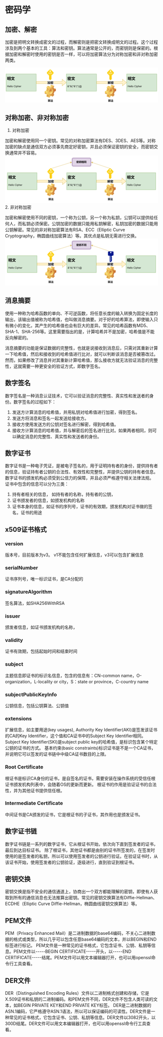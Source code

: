 # 密码学

## 加密、解密

加密是把明文转换成密文的过程，而解密则是把密文转换成明文的过程。这个过程涉及到两个基本的工具：算法和密钥。算法通常是公开的，而密钥则是保密的。根据加密和解密时使用的密钥是否一样，可以将加密算法分为对称加密和非对称加密两类。

![](./image/cipher.png)

## 对称加密、非对称加密

1. 对称加密

加密和解密使用同一个密钥。常见的对称加密算法有DES、3DES、AES等。对称加密的缺点是通信双方必须事先商定好密钥，并且必须保证密钥的安全，而密钥交换通常并不容易。
![](./image/symmetric_cipher.png)
2. 非对称加密

加密和解密使用不同的密钥，一个称为公钥，另一个称为私钥，公钥可以提供给任何人，而私钥必须保密。公钥加密的数据只能用私钥解密，私钥加密的数据只能用公钥解密。常见的非对称加密算法有RSA、ECC（Elliptic Curve Cryptography，椭圆曲线加密算法）等。其优点是私钥无需进行交换。
![](./image/asymmetric_cipher.png)


## 消息摘要
使用一种称为哈希函数的单向、不可逆函数，将任意长度的输入转换为固定长度的输出，该输出值被称为哈希值，也叫做消息摘要。对于好的哈希算法，即使输入只有微小的变化，其产生的哈希值也会有巨大的差异。常见的哈希函数有MD5、SHA-1、SHA-256等。这里需要指出的是，计算哈希并不是加密，哈希值是不能反向解密的。

消息摘要的功能是保证数据的完整性，也就是说接收到消息后，只需对其重新计算一下哈希值，然后和接收到的哈希值进行比对，就可以判断该消息是否被篡改过。
然而，如果修改了消息并对其重新计算哈希值，那么接收方就无法验证消息的完整性，这就需要一种更安全的验证方式，即数字签名。

## 数字签名

数字签名是一种消息认证技术，它可以验证消息的完整性、真实性和发送者的身份。数字签名的过程如下：

1. 发送方计算消息的哈希值，并用私钥对哈希值进行加密，得到签名。
2. 发送方将消息和签名一起发送给接收方。
3. 接收方使用发送方的公钥对签名进行解密，得到哈希值。
4. 接收方计算消息的哈希值，并与解密后的签名进行比对。如果两者相同，则可以确定消息的完整性、真实性和发送者的身份。

## 数字证书

数字证书是一种电子凭证，是被电子签名的，用于证明持有者的身份，提供持有者的信息，验证持有者公钥的合法性、有效性和完整性，并提供公钥的持有者信息。数字证书的颁发机构必须受到公信力的保障，并且必须严格遵守相关法律法规。
证书中包含的信息可以分为三类：
1. 持有者相关的信息， 如持有者的名称，持有者的公钥，
2. 证书颁发者的信息，如颁发机构的名称
3. 证书本身的信息，如证书的序列号，证书的有效期，颁发机构对证书做的签名，证书的用途

## x509证书格式
### version
版本号，目前版本为v3。 v1不能包含任何扩展信息，v3可以包含扩展信息
### serialNumber
证书序列号，唯一标识证书，是CA分配的
### signatureAlgorithm
签名算法，如SHA256WithRSA
### issuer
颁发者信息，如证书颁发机构的名称，
### validity
证书有效期，包括起始时间和结束时间
### subject
主题信息即证书的标识名信息，包含的信息有：CN-common name，O-organization，L-locality or city，S：state or province，C-country name
### subjectPublicKeyInfo
公钥信息，包括公钥算法、公钥值
### extensions
扩展信息，如主要用途(key usages), Authority Key Identifier(AKI)是签发该证书的CA的Key Identifier，这个值和CA证书中的Subject Key Identifier相同。Subject Key Identifier(SKI)是subject public key的哈希值，是标识包含某个特定公钥的证书的方式。 基本约束(basic constraints)标识证书是不是一个CA证书，并说明它可以签发的证书链中中级CA证书数目的上限。

### Root Certificate
根证书是标识CA身份的证书，是自签名的证书，需要安装在操作系统的受信任根证书颁发机构列表中，会随着OS的更新而更新。
根证书的作用是验证证书的合法性，并为其他证书提供信任根。

### Intermediate Certificate
中间证书是CA颁发的证书，它是根证书的子证书，其作用也是颁发证书。

## 数字证书链
数字证书链是一系列的数字证书，它从根证书开始，依次向下直到签发者的证书，最后到达目标证书。
除了根证书，其他证书都是由别的证书所签发的，在签发时使用的是签发者的私钥，所以可以使用签发者的公钥进行验证。在验证证书时，从该证书开始，使用签发者的公钥验证，逐级进行，直到验证到根证书。

## 密钥交换

密钥交换是指不安全的通信通道上，协商出一个双方都能理解的密钥，即使有人获取到所有的通信消息也无法推算出密钥。常见的密钥交换算法有Diffie-Hellman、ECDHE（Elliptic Curve Diffie-Hellman，椭圆曲线密钥交换算法）等。

## PEM文件
PEM（Privacy Enhanced Mail）是二进制数据的base64编码，不关心二进制数据的格式或类型，所以几乎可以包含任意base64编码的文本，并以BEGIN和END标签进行标记。
PEM文件是一种常见的证书格式，它包含证书、公钥、私钥等信息。PEM文件以-----BEGIN CERTIFICATE-----开头，以-----END CERTIFICATE-----结尾。PEM文件可以用文本编辑器打开，也可以用openssl命令行工具查看。

## DER文件
DER（Distinguished Encoding Rules）文件以二进制格式创建和存储，它是X.509证书和私钥的二进制编码。和PEM文件不同，DER文件不包含人类可读的文本，如BEGIN PRIVATE KEY和END PRIVATE KEY标签。
DER是二进制数据的ASN.1编码，它严格遵守ASN.1语法，所以可以保证编码的可读性。DER文件是一种常见的证书格式，它包含证书、公钥、私钥等信息。DER文件以3082开头，以300D结尾。DER文件可以用文本编辑器打开，也可以用openssl命令行工具查看。